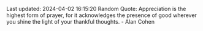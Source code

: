 Last updated: 2024-04-02 16:15:20
Random Quote: Appreciation is the highest form of prayer, for it acknowledges the presence of good wherever you shine the light of your thankful thoughts. - Alan Cohen
